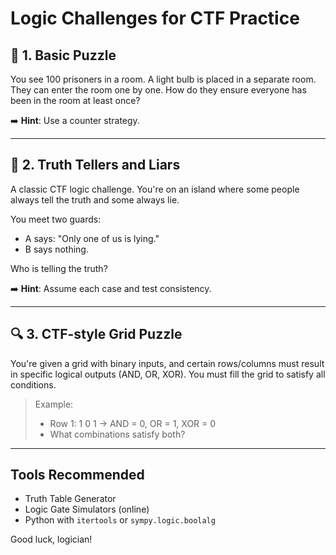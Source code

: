 # Logic Challenges for CTF Practice

## 🧠 1. Basic Puzzle

You see 100 prisoners in a room. A light bulb is placed in a separate room. They can enter the room one by one. How do they ensure everyone has been in the room at least once?

➡️ **Hint**: Use a counter strategy.

---

## 🔐 2. Truth Tellers and Liars

A classic CTF logic challenge. You're on an island where some people always tell the truth and some always lie.

You meet two guards:

- A says: "Only one of us is lying."
- B says nothing.

Who is telling the truth?

➡️ **Hint**: Assume each case and test consistency.

---

## 🔍 3. CTF-style Grid Puzzle

You're given a grid with binary inputs, and certain rows/columns must result in specific logical outputs (AND, OR, XOR). You must fill the grid to satisfy all conditions.

> Example:
> - Row 1: 1 0 1 → AND = 0, OR = 1, XOR = 0
> - What combinations satisfy both?

---

## Tools Recommended

- Truth Table Generator
- Logic Gate Simulators (online)
- Python with `itertools` or `sympy.logic.boolalg`

Good luck, logician!